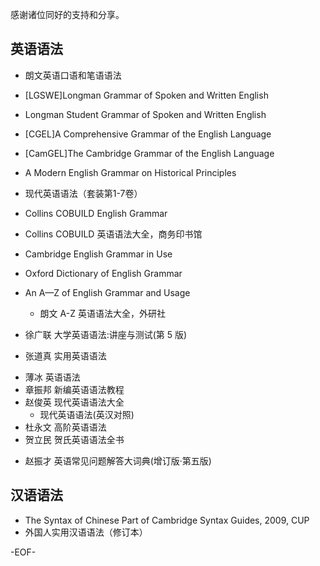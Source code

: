 感谢诸位同好的支持和分享。

## 英语语法
- 朗文英语口语和笔语语法
- [LGSWE]Longman Grammar of Spoken and Written English
- Longman Student Grammar of Spoken and Written English

- [CGEL]A Comprehensive Grammar of the English Language
- [CamGEL]The Cambridge Grammar of the English Language


* A Modern English Grammar on Historical Principles
- 现代英语语法（套装第1-7卷）

* Collins COBUILD English Grammar
- Collins COBUILD 英语语法大全，商务印书馆

* Cambridge English Grammar in Use
- Oxford Dictionary of English Grammar

- An A—Z of English Grammar and Usage
  - 朗文 A-Z 英语语法大全，外研社

- 徐广联 大学英语语法:讲座与测试(第 5 版)
- 张道真 实用英语语法
* 薄冰 英语语法
* 章振邦 新编英语语法教程
* 赵俊英 现代英语语法大全
  - 现代英语语法(英汉对照)
* 杜永文 高阶英语语法
* 贺立民 贺氏英语语法全书

- 赵振才 英语常见问题解答大词典(增订版·第五版)

## 汉语语法
- The Syntax of Chinese Part of Cambridge Syntax Guides, 2009, CUP
- 外国人实用汉语语法（修订本）

-EOF-
